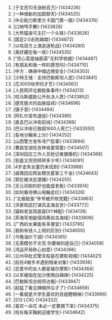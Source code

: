 
1. [于文亮10天涨粉百万]-[1434236]
1. [一种很新的加密聊天]-[1434525]
1. [中企助力斯里兰卡国门第一路]-[1434376]
1. [口哨甩手舞]-[1433828]
1. [大熊猫渝可主打一个头铁]-[1433626]
1. [国足2:0击败越南]-[1434672]
1. [以哈双方上演追逐枪战]-[1434280]
1. [美好藏在每一夜]-[1434535]
1. [“空心菜是抽筋菜”无科学依据]-[1434487]
1. [有朋友和我一样的感觉吗]-[1434710]
1. [中方：确保中缅边境安全]-[1434303]
1. [沙特王储：支持巴勒斯坦人民]-[1433841]
1. [花3000块学的才艺]-[1434563]
1. [人民网评北极鲶鱼事件]-[1434213]
1. [哈马斯威胁公开处决人质]-[1433852]
1. [捷克狼犬的血脉延续]-[1434696]
1. [镊子音]-[1434494]
1. [阿扎尔宣布退役]-[1434399]
1. [直击巴以冲突前线]-[1434369]
1. [巴以冲突已致超1600人死亡]-[1433550]
1. [各地分翰来上分]-[1434252]
1. [山西警方发布寻尸启事]-[1433894]
1. [曹路宝调任吉林省委常委]-[1434507]
1. [深圳回应工作人员抢记者摄像机]-[1434368]
1. [到底又兜兜转转多少年]-[1434091]
1. [4岁走失女童仍未找到]-[1433988]
1. [戚薇回应网友模仿夏家三千金]-[1434643]
1. [郭伦被决定逮捕]-[1434250]
1. [天元邓刚钓虾也能盘老板]-[1433974]
1. [如何看待佛山电翰走红]-[1434326]
1. [“北极鲶鱼”爷爷被开除党籍]-[1433863]
1. [洪家班武打演员孟海去世]-[1433772]
1. [猫和老鼠简直是DIY神配]-[1434138]
1. [菲海军炮艇侵闯黄岩岛海域]-[1433906]
1. [广西的水果能有多便宜]-[1433795]
1. [我和有钱人上班的区别]-[1434000]
1. [今晚油价下调]-[1434365]
1. [无需模仿于文亮 你要做的是自己]-[1434058]
1. [鸿运开局称心如意]-[1434366]
1. [兰州孕肚式擎天柱是在建影视城]-[1434021]
1. [前任4做手术遇到相亲对象]-[1433936]
1. [恋爱中的女人都是福尔摩斯]-[1434364]
1. [以军被指在加沙使用白磷弹]-[1434225]
1. [巴勒斯坦总统将访俄]-[1433947]
1. [起猛了看见辣椒拌瓜子了]-[1434659]
1. [一看就是大学生喜欢的丑娃瞪眼袜]-[1433966]
1. [S13 LCK]-[1434332]
1. [喜欢一朵花 未必一定要摘下来]-[1434375]
1. [校长每天鞠躬迎接学生]-[1434642]